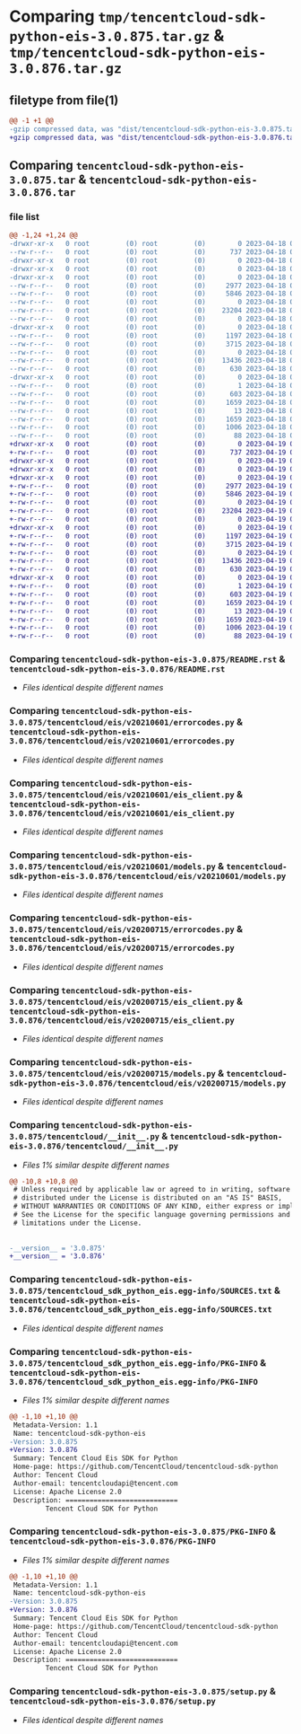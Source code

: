# Comparing `tmp/tencentcloud-sdk-python-eis-3.0.875.tar.gz` & `tmp/tencentcloud-sdk-python-eis-3.0.876.tar.gz`

## filetype from file(1)

```diff
@@ -1 +1 @@
-gzip compressed data, was "dist/tencentcloud-sdk-python-eis-3.0.875.tar", last modified: Tue Apr 18 00:38:01 2023, max compression
+gzip compressed data, was "dist/tencentcloud-sdk-python-eis-3.0.876.tar", last modified: Wed Apr 19 00:26:59 2023, max compression
```

## Comparing `tencentcloud-sdk-python-eis-3.0.875.tar` & `tencentcloud-sdk-python-eis-3.0.876.tar`

### file list

```diff
@@ -1,24 +1,24 @@
-drwxr-xr-x   0 root         (0) root         (0)        0 2023-04-18 00:38:01.000000 tencentcloud-sdk-python-eis-3.0.875/
--rw-r--r--   0 root         (0) root         (0)      737 2023-04-18 00:38:01.000000 tencentcloud-sdk-python-eis-3.0.875/README.rst
-drwxr-xr-x   0 root         (0) root         (0)        0 2023-04-18 00:38:01.000000 tencentcloud-sdk-python-eis-3.0.875/tencentcloud/
-drwxr-xr-x   0 root         (0) root         (0)        0 2023-04-18 00:38:01.000000 tencentcloud-sdk-python-eis-3.0.875/tencentcloud/eis/
-drwxr-xr-x   0 root         (0) root         (0)        0 2023-04-18 00:38:01.000000 tencentcloud-sdk-python-eis-3.0.875/tencentcloud/eis/v20210601/
--rw-r--r--   0 root         (0) root         (0)     2977 2023-04-18 00:38:01.000000 tencentcloud-sdk-python-eis-3.0.875/tencentcloud/eis/v20210601/errorcodes.py
--rw-r--r--   0 root         (0) root         (0)     5846 2023-04-18 00:38:01.000000 tencentcloud-sdk-python-eis-3.0.875/tencentcloud/eis/v20210601/eis_client.py
--rw-r--r--   0 root         (0) root         (0)        0 2023-04-18 00:38:01.000000 tencentcloud-sdk-python-eis-3.0.875/tencentcloud/eis/v20210601/__init__.py
--rw-r--r--   0 root         (0) root         (0)    23204 2023-04-18 00:38:01.000000 tencentcloud-sdk-python-eis-3.0.875/tencentcloud/eis/v20210601/models.py
--rw-r--r--   0 root         (0) root         (0)        0 2023-04-18 00:38:01.000000 tencentcloud-sdk-python-eis-3.0.875/tencentcloud/eis/__init__.py
-drwxr-xr-x   0 root         (0) root         (0)        0 2023-04-18 00:38:01.000000 tencentcloud-sdk-python-eis-3.0.875/tencentcloud/eis/v20200715/
--rw-r--r--   0 root         (0) root         (0)     1197 2023-04-18 00:38:01.000000 tencentcloud-sdk-python-eis-3.0.875/tencentcloud/eis/v20200715/errorcodes.py
--rw-r--r--   0 root         (0) root         (0)     3715 2023-04-18 00:38:01.000000 tencentcloud-sdk-python-eis-3.0.875/tencentcloud/eis/v20200715/eis_client.py
--rw-r--r--   0 root         (0) root         (0)        0 2023-04-18 00:38:01.000000 tencentcloud-sdk-python-eis-3.0.875/tencentcloud/eis/v20200715/__init__.py
--rw-r--r--   0 root         (0) root         (0)    13436 2023-04-18 00:38:01.000000 tencentcloud-sdk-python-eis-3.0.875/tencentcloud/eis/v20200715/models.py
--rw-r--r--   0 root         (0) root         (0)      630 2023-04-18 00:38:01.000000 tencentcloud-sdk-python-eis-3.0.875/tencentcloud/__init__.py
-drwxr-xr-x   0 root         (0) root         (0)        0 2023-04-18 00:38:01.000000 tencentcloud-sdk-python-eis-3.0.875/tencentcloud_sdk_python_eis.egg-info/
--rw-r--r--   0 root         (0) root         (0)        1 2023-04-18 00:38:01.000000 tencentcloud-sdk-python-eis-3.0.875/tencentcloud_sdk_python_eis.egg-info/dependency_links.txt
--rw-r--r--   0 root         (0) root         (0)      603 2023-04-18 00:38:01.000000 tencentcloud-sdk-python-eis-3.0.875/tencentcloud_sdk_python_eis.egg-info/SOURCES.txt
--rw-r--r--   0 root         (0) root         (0)     1659 2023-04-18 00:38:01.000000 tencentcloud-sdk-python-eis-3.0.875/tencentcloud_sdk_python_eis.egg-info/PKG-INFO
--rw-r--r--   0 root         (0) root         (0)       13 2023-04-18 00:38:01.000000 tencentcloud-sdk-python-eis-3.0.875/tencentcloud_sdk_python_eis.egg-info/top_level.txt
--rw-r--r--   0 root         (0) root         (0)     1659 2023-04-18 00:38:01.000000 tencentcloud-sdk-python-eis-3.0.875/PKG-INFO
--rw-r--r--   0 root         (0) root         (0)     1006 2023-04-18 00:38:01.000000 tencentcloud-sdk-python-eis-3.0.875/setup.py
--rw-r--r--   0 root         (0) root         (0)       88 2023-04-18 00:38:01.000000 tencentcloud-sdk-python-eis-3.0.875/setup.cfg
+drwxr-xr-x   0 root         (0) root         (0)        0 2023-04-19 00:26:59.000000 tencentcloud-sdk-python-eis-3.0.876/
+-rw-r--r--   0 root         (0) root         (0)      737 2023-04-19 00:26:59.000000 tencentcloud-sdk-python-eis-3.0.876/README.rst
+drwxr-xr-x   0 root         (0) root         (0)        0 2023-04-19 00:26:59.000000 tencentcloud-sdk-python-eis-3.0.876/tencentcloud/
+drwxr-xr-x   0 root         (0) root         (0)        0 2023-04-19 00:26:59.000000 tencentcloud-sdk-python-eis-3.0.876/tencentcloud/eis/
+drwxr-xr-x   0 root         (0) root         (0)        0 2023-04-19 00:26:59.000000 tencentcloud-sdk-python-eis-3.0.876/tencentcloud/eis/v20210601/
+-rw-r--r--   0 root         (0) root         (0)     2977 2023-04-19 00:26:59.000000 tencentcloud-sdk-python-eis-3.0.876/tencentcloud/eis/v20210601/errorcodes.py
+-rw-r--r--   0 root         (0) root         (0)     5846 2023-04-19 00:26:59.000000 tencentcloud-sdk-python-eis-3.0.876/tencentcloud/eis/v20210601/eis_client.py
+-rw-r--r--   0 root         (0) root         (0)        0 2023-04-19 00:26:59.000000 tencentcloud-sdk-python-eis-3.0.876/tencentcloud/eis/v20210601/__init__.py
+-rw-r--r--   0 root         (0) root         (0)    23204 2023-04-19 00:26:59.000000 tencentcloud-sdk-python-eis-3.0.876/tencentcloud/eis/v20210601/models.py
+-rw-r--r--   0 root         (0) root         (0)        0 2023-04-19 00:26:59.000000 tencentcloud-sdk-python-eis-3.0.876/tencentcloud/eis/__init__.py
+drwxr-xr-x   0 root         (0) root         (0)        0 2023-04-19 00:26:59.000000 tencentcloud-sdk-python-eis-3.0.876/tencentcloud/eis/v20200715/
+-rw-r--r--   0 root         (0) root         (0)     1197 2023-04-19 00:26:59.000000 tencentcloud-sdk-python-eis-3.0.876/tencentcloud/eis/v20200715/errorcodes.py
+-rw-r--r--   0 root         (0) root         (0)     3715 2023-04-19 00:26:59.000000 tencentcloud-sdk-python-eis-3.0.876/tencentcloud/eis/v20200715/eis_client.py
+-rw-r--r--   0 root         (0) root         (0)        0 2023-04-19 00:26:59.000000 tencentcloud-sdk-python-eis-3.0.876/tencentcloud/eis/v20200715/__init__.py
+-rw-r--r--   0 root         (0) root         (0)    13436 2023-04-19 00:26:59.000000 tencentcloud-sdk-python-eis-3.0.876/tencentcloud/eis/v20200715/models.py
+-rw-r--r--   0 root         (0) root         (0)      630 2023-04-19 00:26:59.000000 tencentcloud-sdk-python-eis-3.0.876/tencentcloud/__init__.py
+drwxr-xr-x   0 root         (0) root         (0)        0 2023-04-19 00:26:59.000000 tencentcloud-sdk-python-eis-3.0.876/tencentcloud_sdk_python_eis.egg-info/
+-rw-r--r--   0 root         (0) root         (0)        1 2023-04-19 00:26:59.000000 tencentcloud-sdk-python-eis-3.0.876/tencentcloud_sdk_python_eis.egg-info/dependency_links.txt
+-rw-r--r--   0 root         (0) root         (0)      603 2023-04-19 00:26:59.000000 tencentcloud-sdk-python-eis-3.0.876/tencentcloud_sdk_python_eis.egg-info/SOURCES.txt
+-rw-r--r--   0 root         (0) root         (0)     1659 2023-04-19 00:26:59.000000 tencentcloud-sdk-python-eis-3.0.876/tencentcloud_sdk_python_eis.egg-info/PKG-INFO
+-rw-r--r--   0 root         (0) root         (0)       13 2023-04-19 00:26:59.000000 tencentcloud-sdk-python-eis-3.0.876/tencentcloud_sdk_python_eis.egg-info/top_level.txt
+-rw-r--r--   0 root         (0) root         (0)     1659 2023-04-19 00:26:59.000000 tencentcloud-sdk-python-eis-3.0.876/PKG-INFO
+-rw-r--r--   0 root         (0) root         (0)     1006 2023-04-19 00:26:59.000000 tencentcloud-sdk-python-eis-3.0.876/setup.py
+-rw-r--r--   0 root         (0) root         (0)       88 2023-04-19 00:26:59.000000 tencentcloud-sdk-python-eis-3.0.876/setup.cfg
```

### Comparing `tencentcloud-sdk-python-eis-3.0.875/README.rst` & `tencentcloud-sdk-python-eis-3.0.876/README.rst`

 * *Files identical despite different names*

### Comparing `tencentcloud-sdk-python-eis-3.0.875/tencentcloud/eis/v20210601/errorcodes.py` & `tencentcloud-sdk-python-eis-3.0.876/tencentcloud/eis/v20210601/errorcodes.py`

 * *Files identical despite different names*

### Comparing `tencentcloud-sdk-python-eis-3.0.875/tencentcloud/eis/v20210601/eis_client.py` & `tencentcloud-sdk-python-eis-3.0.876/tencentcloud/eis/v20210601/eis_client.py`

 * *Files identical despite different names*

### Comparing `tencentcloud-sdk-python-eis-3.0.875/tencentcloud/eis/v20210601/models.py` & `tencentcloud-sdk-python-eis-3.0.876/tencentcloud/eis/v20210601/models.py`

 * *Files identical despite different names*

### Comparing `tencentcloud-sdk-python-eis-3.0.875/tencentcloud/eis/v20200715/errorcodes.py` & `tencentcloud-sdk-python-eis-3.0.876/tencentcloud/eis/v20200715/errorcodes.py`

 * *Files identical despite different names*

### Comparing `tencentcloud-sdk-python-eis-3.0.875/tencentcloud/eis/v20200715/eis_client.py` & `tencentcloud-sdk-python-eis-3.0.876/tencentcloud/eis/v20200715/eis_client.py`

 * *Files identical despite different names*

### Comparing `tencentcloud-sdk-python-eis-3.0.875/tencentcloud/eis/v20200715/models.py` & `tencentcloud-sdk-python-eis-3.0.876/tencentcloud/eis/v20200715/models.py`

 * *Files identical despite different names*

### Comparing `tencentcloud-sdk-python-eis-3.0.875/tencentcloud/__init__.py` & `tencentcloud-sdk-python-eis-3.0.876/tencentcloud/__init__.py`

 * *Files 1% similar despite different names*

```diff
@@ -10,8 +10,8 @@
 # Unless required by applicable law or agreed to in writing, software
 # distributed under the License is distributed on an "AS IS" BASIS,
 # WITHOUT WARRANTIES OR CONDITIONS OF ANY KIND, either express or implied.
 # See the License for the specific language governing permissions and
 # limitations under the License.
 
 
-__version__ = '3.0.875'
+__version__ = '3.0.876'
```

### Comparing `tencentcloud-sdk-python-eis-3.0.875/tencentcloud_sdk_python_eis.egg-info/SOURCES.txt` & `tencentcloud-sdk-python-eis-3.0.876/tencentcloud_sdk_python_eis.egg-info/SOURCES.txt`

 * *Files identical despite different names*

### Comparing `tencentcloud-sdk-python-eis-3.0.875/tencentcloud_sdk_python_eis.egg-info/PKG-INFO` & `tencentcloud-sdk-python-eis-3.0.876/tencentcloud_sdk_python_eis.egg-info/PKG-INFO`

 * *Files 1% similar despite different names*

```diff
@@ -1,10 +1,10 @@
 Metadata-Version: 1.1
 Name: tencentcloud-sdk-python-eis
-Version: 3.0.875
+Version: 3.0.876
 Summary: Tencent Cloud Eis SDK for Python
 Home-page: https://github.com/TencentCloud/tencentcloud-sdk-python
 Author: Tencent Cloud
 Author-email: tencentcloudapi@tencent.com
 License: Apache License 2.0
 Description: ============================
         Tencent Cloud SDK for Python
```

### Comparing `tencentcloud-sdk-python-eis-3.0.875/PKG-INFO` & `tencentcloud-sdk-python-eis-3.0.876/PKG-INFO`

 * *Files 1% similar despite different names*

```diff
@@ -1,10 +1,10 @@
 Metadata-Version: 1.1
 Name: tencentcloud-sdk-python-eis
-Version: 3.0.875
+Version: 3.0.876
 Summary: Tencent Cloud Eis SDK for Python
 Home-page: https://github.com/TencentCloud/tencentcloud-sdk-python
 Author: Tencent Cloud
 Author-email: tencentcloudapi@tencent.com
 License: Apache License 2.0
 Description: ============================
         Tencent Cloud SDK for Python
```

### Comparing `tencentcloud-sdk-python-eis-3.0.875/setup.py` & `tencentcloud-sdk-python-eis-3.0.876/setup.py`

 * *Files identical despite different names*

